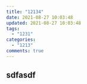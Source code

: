 ```yaml
---
title: "12134"
date: 2021-08-27 10:03:48
updated: 2021-08-27 10:03:48
tags:
  - "1231"
categories:
  - "1213"
comments: true
---
```

## sdfasdf